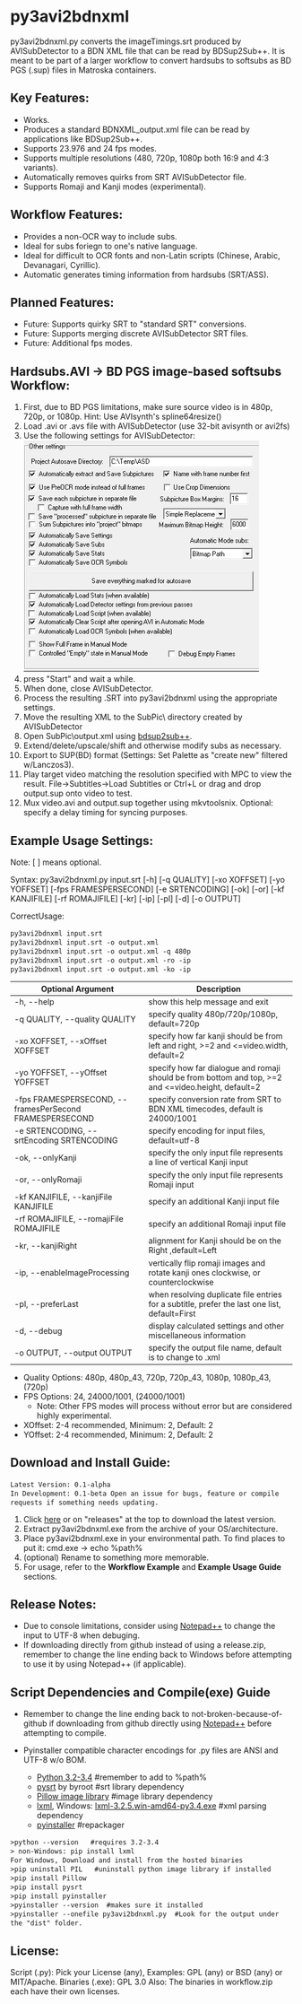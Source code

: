 # py3avi2bdnxml

py3avi2bdnxml.py converts the imageTimings.srt produced by AVISubDetector to a BDN XML file that can be read by BDSup2Sub++. It is meant to be part of a larger workflow to convert hardsubs to softsubs as BD PGS (.sup) files in Matroska containers.

## Key Features:

- Works.
- Produces a standard BDNXML_output.xml file can be read by applications like BDSup2Sub++.
- Supports 23.976 and 24 fps modes. 
- Supports multiple resolutions (480, 720p, 1080p both 16:9 and 4:3 variants).
- Automatically removes quirks from SRT AVISubDetector file.
- Supports Romaji and Kanji modes (experimental).

## Workflow Features:

- Provides a non-OCR way to include subs.
- Ideal for subs foriegn to one's native language.
- Ideal for difficult to OCR fonts and non-Latin scripts (Chinese, Arabic, Devanagari, Cyrillic).
- Automatic generates timing information from hardsubs (SRT/ASS).

## Planned Features:

- Future: Supports quirky SRT to "standard SRT" conversions.
- Future: Supports merging discrete AVISubDetector SRT files.
- Future: Additional fps modes.

## Hardsubs.AVI -> BD PGS image-based softsubs Workflow:

1. First, due to BD PGS limitations, make sure source video is in 480p, 720p, or 1080p.
    Hint: Use AVIsynth's spline64resize()
2. Load .avi or .avs file with AVISubDetector (use 32-bit avisynth or avi2fs)
3. Use the following settings for AVISubDetector:
    ![screenshot1](pics/AVISubDetector_settings1.png)
4. press "Start" and wait a while.
5. When done, close AVISubDetector.
6. Process the resulting .SRT into py3avi2bdnxml using the appropriate settings.
6. Move the resulting XML to the SubPic\ directory created by AVISubDetector
7. Open SubPic\output.xml using [bdsup2sub++](http://www.videohelp.com/software/BDSup2Sub).
8. Extend/delete/upscale/shift and otherwise modify subs as necessary.
9. Export to SUP(BD) format (Settings: Set Palette as "create new" filtered w/Lanczos3).
10. Play target video matching the resolution specified with MPC to view the result.
    File->Subtitles->Load Subtitles or Ctrl+L or drag and drop output.sup onto video to test.
12. Mux video.avi and output.sup together using mkvtoolsnix.
    Optional: specify a delay timing for syncing purposes.

## Example Usage Settings:

Note: [ ] means optional.

Syntax: py3avi2bdnxml.py input.srt
    [-h] [-q QUALITY] [-xo XOFFSET] [-yo YOFFSET]
    [-fps FRAMESPERSECOND] [-e SRTENCODING] [-ok] [-or]
    [-kf KANJIFILE] [-rf ROMAJIFILE] [-kr] [-ip] [-pl]
    [-d] [-o OUTPUT]

CorrectUsage: 
```
py3avi2bdnxml input.srt 
py3avi2bdnxml input.srt -o output.xml
py3avi2bdnxml input.srt -o output.xml -q 480p 
py3avi2bdnxml input.srt -o output.xml -ro -ip
py3avi2bdnxml input.srt -o output.xml -ko -ip
```

Optional Argument | Description
--- | ---
-h, --help        |    show this help message and exit
-q QUALITY, --quality QUALITY | specify quality 480p/720p/1080p, default=720p
-xo XOFFSET, --xOffset XOFFSET| specify how far kanji should be from left and right, >=2 and <=video.width, default=2
-yo YOFFSET, --yOffset YOFFSET| specify how far dialogue and romaji should be from bottom and top, >=2 and <=video.height, default=2
-fps FRAMESPERSECOND, --framesPerSecond FRAMESPERSECOND | specify conversion rate from SRT to BDN XML timecodes, default is 24000/1001
-e SRTENCODING, --srtEncoding SRTENCODING | specify encoding for input files, default=utf-8
-ok, --onlyKanji      | specify the only input file represents a line of vertical Kanji input
-or, --onlyRomaji    | specify the only input file represents Romaji input
-kf KANJIFILE, --kanjiFile KANJIFILE | specify an additional Kanji input file
-rf ROMAJIFILE, --romajiFile ROMAJIFILE | specify an additional Romaji input file
-kr, --kanjiRight    | alignment for Kanji should be on the Right ,default=Left
-ip, --enableImageProcessing | vertically flip romaji images and rotate kanji ones clockwise, or counterclockwise
-pl, --preferLast    | when resolving duplicate file entries for a subtitle, prefer the last one list, default=First
-d, --debug          | display calculated settings and other miscellaneous information
-o OUTPUT, --output OUTPUT | specify the output file name, default is to change to .xml
  
- Quality Options: 480p, 480p_43, 720p, 720p_43, 1080p, 1080p_43, (720p)
- FPS Options: 24, 24000/1001, (24000/1001)
    - Note: Other FPS modes will process without error but are considered highly experimental.
- XOffset: 2-4 recommended, Minimum: 2, Default: 2
- YOffset: 2-4 recommended, Minimum: 2, Default: 2

## Download and Install Guide:

```
Latest Version: 0.1-alpha
In Development: 0.1-beta Open an issue for bugs, feature or compile requests if something needs updating.
```
1. Click [here](//github.com/gdiaz384/py3avi2bdnxml/releases) or on "releases" at the top to download the latest version.
2. Extract py3avi2bdnxml.exe from the archive of your OS/architecture.
3. Place py3avi2bdnxml.exe in your environmental path.
    To find places to put it: cmd.exe -> echo %path%
4. (optional) Rename to something more memorable.
6. For usage, refer to the  **Workflow Example** and **Example Usage Guide**  sections.

## Release Notes:

- Due to console limitations, consider using [Notepad++](//notepad-plus-plus.org/download) to change the input to UTF-8 when debuging.
- If downloading directly from github instead of using a release.zip, remember to change the line ending back to Windows before attempting to use it by using Notepad++ (if applicable).

## Script Dependencies and Compile(exe) Guide

- Remember to change the line ending back to not-broken-because-of-github if downloading from github directly using [Notepad++](//notepad-plus-plus.org/download) before attempting to compile. 
- Pyinstaller compatible character encodings for .py files are ANSI and UTF-8 w/o BOM.
 
   - [Python 3.2-3.4](//www.python.org/downloads)  #remember to add to %path%
   - [pysrt](//github.com/byroot/pysrt) by byroot    #srt library dependency
   - [Pillow image library](//python-pillow.org)    #image library dependency
   - [lxml](//pypi.python.org/pypi/lxml), Windows: [lxml-3.2.5.win-amd64-py3.4.exe](//pypi.python.org/pypi/lxml/3.2.5)  #xml parsing dependency
   - [pyinstaller](http://www.pyinstaller.org)     #repackager

```
>python --version   #requires 3.2-3.4
> non-Windows: pip install lxml
For Windows, Download and install from the hosted binaries
>pip uninstall PIL   #uninstall python image library if installed
>pip install Pillow
>pip install pysrt
>pip install pyinstaller
>pyinstaller --version  #makes sure it installed
>pyinstaller --onefile py3avi2bdnxml.py  #Look for the output under the "dist" folder.
```

## License:

Script (.py): Pick your License (any), Examples: GPL (any) or BSD (any) or MIT/Apache.
Binaries (.exe): GPL 3.0
Also: The binaries in workflow.zip each have their own licenses.
